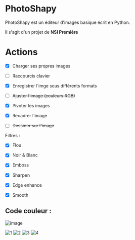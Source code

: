 # PhotoShapy

PhotoShapy est un éditeur d'images basique écrit en Python.

Il s'agit d'un projet de **NSI Première**

# Actions

- [X] Charger ses propres images
- [ ] Raccourcis clavier
- [X] Enregistrer l'imge sous différents formats
- [ ] ~~Ajuster l'image (couleurs RGB)~~
- [X] Pivoter les images
- [X] Recadrer l'image
- [ ] ~~Dessiner sur l'image~~


Filtres :

- [X] Flou
- [X] Noir & Blanc
- [X] Emboss
- [X] Sharpen
- [X] Edge enhance
- [X] Smooth



## Code couleur :
![image](https://user-images.githubusercontent.com/70155662/113019877-543d1f80-9182-11eb-948c-4d63c32aaf90.png)
 
![1](https://img.shields.io/badge/1.%20-%23022c43-%23022c43?style=for-the-badge) ![2](https://img.shields.io/badge/2.-%23053f5e-%23053f5e?style=for-the-badge) ![3](https://img.shields.io/badge/3.-%23115173-%23115173?style=for-the-badge) ![4](https://img.shields.io/badge/4.-%23ffd700-%23ffd700?style=for-the-badge)

